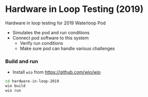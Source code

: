 # Hardware in Loop Testing (2019)

Hardware in loop testing for 2019 Waterloop Pod

* Simulates the pod and run conditions
* Connect pod software to this system
    * Verify run conditions
    * Make sure pod can handle various challenges


### Build and run
* Install `wio` from https://github.com/wio/wio

```bash
cd hardware-in-loop-2019
wio build
wio run
```
